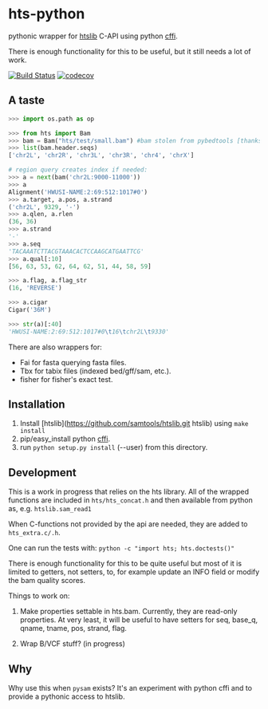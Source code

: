 hts-python
==========

pythonic wrapper for [htslib](https://github.com/samtools/htslib.git) C-API using python [cffi](https://cffi.readthedocs.org/).

There is enough functionality for this to be useful, but it still needs a lot of work.

[![Build Status](https://travis-ci.org/quinlan-lab/hts-python.svg?branch=master)](https://travis-ci.org/quinlan-lab/hts-python)
[![codecov](https://codecov.io/gh/quinlan-lab/hts-python/branch/master/graph/badge.svg)](https://codecov.io/gh/quinlan-lab/hts-python)

A taste
-------

```Python
>>> import os.path as op

>>> from hts import Bam
>>> bam = Bam("hts/test/small.bam") #bam stolen from pybedtools [thanks]
>>> list(bam.header.seqs)
['chr2L', 'chr2R', 'chr3L', 'chr3R', 'chr4', 'chrX']

# region query creates index if needed:
>>> a = next(bam('chr2L:9000-11000'))
>>> a
Alignment('HWUSI-NAME:2:69:512:1017#0')
>>> a.target, a.pos, a.strand
('chr2L', 9329, '-')
>>> a.qlen, a.rlen
(36, 36)
>>> a.strand
'-'
>>> a.seq
'TACAAATCTTACGTAAACACTCCAAGCATGAATTCG'
>>> a.qual[:10]
[56, 63, 53, 62, 64, 62, 51, 44, 58, 59]

>>> a.flag, a.flag_str
(16, 'REVERSE')

>>> a.cigar
Cigar('36M')

>>> str(a)[:40]
'HWUSI-NAME:2:69:512:1017#0\t16\tchr2L\t9330'

```

There are also wrappers for:
+ Fai for fasta querying fasta files.
+ Tbx for tabix files (indexed bed/gff/sam, etc.).
+ fisher for fisher's exact test.

Installation
------------

1. Install [htslib](https://github.com/samtools/htslib.git htslib) using `make install`
2. pip/easy_install python [cffi](https://cffi.readthedocs.org/).
3. run `python setup.py install` (--user) from this directory.

Development
-----------

This is a work in progress that relies on the hts library. All of the wrapped functions are included in `hts/hts_concat.h` and then available from python as, e.g. `htslib.sam_read1`

When C-functions not provided by the api are needed, they are added to `hts_extra.c/.h`.

One can run the tests with: `python -c "import hts; hts.doctests()"`

There is enough functionality for this to be quite useful but most of it
is limited to getters, not setters, to, for example update an INFO field
or modify the bam quality scores.

Things to work on:

1. Make properties settable in hts.bam. 
   Currently, they are read-only properties. At very least, it will be useful
   to have setters for seq, base_q, qname, tname, pos, strand, flag.

2. Wrap B/VCF stuff? (in progress)


Why
---

Why use this when `pysam` exists? It's an experiment with python cffi and to provide a pythonic access to htslib.
